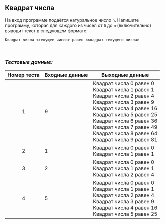 ## Квадрат числа

На вход программе подаётся натуральное число <code>n</code>. Напишите программу,
которая для каждого из чисел от <code>0</code> до <code>n</code> (включительно) выводит текст в следующем формате:

    Квадрат числа <текущее число> равен <квадрат текущего числа>

<br>

### *Тестовые данные:*

| Номер теста | Входные данные | Выходные данные                                                                                                                                                                                                                                                                  |
|:-----------:|----------------|----------------------------------------------------------------------------------------------------------------------------------------------------------------------------------------------------------------------------------------------------------------------------------|
|      1      | 9              | Квадрат числа 0 равен 0<br>Квадрат числа 1 равен 1<br>Квадрат числа 2 равен 4<br>Квадрат числа 3 равен 9<br>Квадрат числа 4 равен 16<br>Квадрат числа 5 равен 25<br>Квадрат числа 6 равен 36<br>Квадрат числа 7 равен 49<br>Квадрат числа 8 равен 64<br>Квадрат числа 9 равен 81 |
|      2      | 1              | Квадрат числа 0 равен 0<br>Квадрат числа 1 равен 1                                                                                                                                                                                                                               |
|      3      | 2              | Квадрат числа 0 равен 0<br>Квадрат числа 1 равен 1<br>Квадрат числа 2 равен 4                                                                                                                                                                                                    |
|      4      | 5              | Квадрат числа 0 равен 0<br>Квадрат числа 1 равен 1<br>Квадрат числа 2 равен 4<br>Квадрат числа 3 равен 9<br>Квадрат числа 4 равен 16<br>Квадрат числа 5 равен 25                                                                                                                 |
